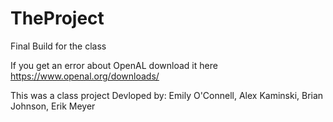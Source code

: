 # TheProject
Final Build for the class

If you get an error about OpenAL download it here
https://www.openal.org/downloads/

This was a class project Devloped by:
Emily O'Connell,
Alex Kaminski,
Brian Johnson,
Erik Meyer
